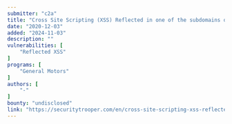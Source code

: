 ```yaml
---
submitter: "c2a"
title: "Cross Site Scripting (XSS) Reflected in one of the subdomains of “General Motors”(Bugbounty)"
date: "2020-12-03"
added: "2024-11-03"
description: ""
vulnerabilities: [
    "Reflected XSS"
]
programs: [
    "General Motors"
]
authors: [
    "-"
]
bounty: "undisclosed"
link: "https://securitytrooper.com/en/cross-site-scripting-xss-reflected-in-one-of-the-subdomains-of-general-motorsbugbounty"
---
```




